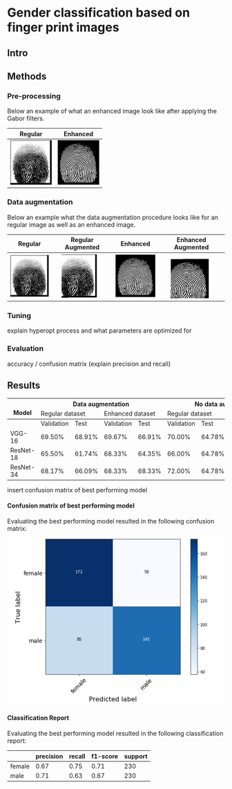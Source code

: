 # Gender classification based on finger print images

## Intro

## Methods
### Pre-processing

Below an example of what an enhanced image look like after applying the Gabor filters.

|            Regular              |            Enhanced              |
|:-------------------------------:|:--------------------------------:|
|![](example-images/regular-2.BMP)|![](example-images/enhanced-2.BMP)|
 
### Data augmentation


Below an example what the data augmentation procedure looks like for an regular image as well as an enhanced image.

|            Regular              |             Regular Augmented             |             Enhanced             |               Enhanced Augmented             |
|:-------------------------------:|:-----------------------------------------:|:--------------------------------:|:---------------------------------------------------:|
|![](example-images/regular-2.BMP)|![](example-images/regular-augmented-2.bmp)|![](example-images/enhanced-2.BMP)|![](example-images/enhanced-augmented-2.bmp)|

### Tuning
explain hyperopt process and what parameters are optimized for
 
### Evaluation
accuracy / confusion matrix (explain precision and recall)
 
 
## Results 
<table>
<thead>
  <tr>
    <th rowspan="2"><br>Model</th>
    <th colspan="4">Data augmentation</th>
    <th colspan="4">No data augmentation</th>
  </tr>
  <tr>
    <td colspan="2">Regular dataset</td>
    <td colspan="2">Enhanced dataset</td>
    <td colspan="2">Regular dataset</td>
    <td colspan="2">Enhanced dataset</td>
  </tr>
</thead>
<tbody>
  <tr>
    <td></td>
    <td>Validation</td>
    <td>Test</td>
    <td>Validation</td>
    <td>Test</td>
    <td>Validation</td>
    <td>Test</td>
    <td>Validation</td>
    <td>Test</td>
  </tr>
  <tr>
    <td>VGG-16</td>
    <td>69.50%</td>
    <td>68.91%</td>
    <td>69.67%</td>
    <td>66.91%</td>
    <td>70.00%</td>
    <td>64.78%</td>
    <td>69.17%</td>
    <td>67.39%</td>
  </tr>
  <tr>
    <td>ResNet-18</td>
    <td>65.50%</td>
    <td>61.74%</td>
    <td>68.33%</td>
    <td>64.35%</td>
    <td>66.00%</td>
    <td>64.78%</td>
    <td>65.17%</td>
    <td>65.87%</td>
  </tr>
  <tr>
    <td>ResNet-34</td>
    <td>68.17%</td>
    <td>66.09%</td>
    <td>68.33%</td>
    <td>68.33%</td>
    <td>72.00%</td>
    <td>64.78%</td>
    <td>67.67%</td>
    <td>68.48%</td>
  </tr>
</tbody>
</table>

insert confusion matrix of best performing model
#### Confusion matrix of best performing model 
Evaluating the best performing model resulted in the following confusion matrix:

![](confusion-matrix.PNG)

#### Classification Report
Evaluating the best performing model resulted in the following classification report:

|      |precision|recall|f1-score|support|
|------|---------|------|--------|-------|
|female|   0.67  | 0.75 |  0.71  |  230  |
|male  |   0.71  | 0.63 |  0.67  |  230  |
